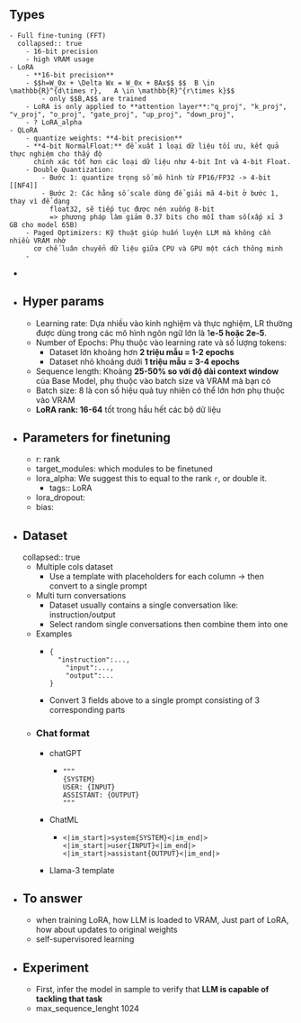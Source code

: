 ## Types
	- Full fine-tuning (FFT)
	  collapsed:: true
		- 16-bit precision
		- high VRAM usage
	- LoRA
		- **16-bit precision**
		- $$h=W_0x + \Delta Wx = W_0x + BAx$$ $$  B \in \mathbb{R}^{d\times r},   A \in \mathbb{R}^{r\times k}$$
			- only $$B,A$$ are trained
		- LoRA is only applied to **attention layer**:"q_proj", "k_proj", "v_proj", "o_proj", "gate_proj", "up_proj", "down_proj",
		- ? LoRA_alpha
	- QLoRA
		- quantize weights: **4-bit precision**
		- **4-bit NormalFloat:** đề xuất 1 loại dữ liệu tối ưu, kết quả thực nghiệm cho thấy độ
		  chính xác tốt hơn các loại dữ liệu như 4-bit Int và 4-bit Float.
		- Double Quantization:
			- Bước 1: quantize trọng số mô hình từ FP16/FP32 -> 4-bit [[NF4]]
			- Bước 2: Các hằng số scale dùng để giải mã 4-bit ở bước 1, thay vì để dạng
			  float32, sẽ tiếp tục được nén xuống 8-bit
			  => phương pháp làm giảm 0.37 bits cho mỗi tham số(xấp xỉ 3 GB cho model 65B)
		- Paged Optimizers: Kỹ thuật giúp huấn luyện LLM mà không cần nhiều VRAM nhờ
		  cơ chế luân chuyển dữ liệu giữa CPU và GPU một cách thông minh
		-
-
- ## Hyper params
	- Learning rate: Dựa nhiều vào kinh nghiệm và thực nghiệm, LR thường được dùng trong các mô hình ngôn ngữ lớn là 1**e-5 hoặc 2e-5**.
	- Number of Epochs: Phụ thuộc vào learning rate và số lượng tokens:
		- Dataset lớn khoảng hơn **2 triệu mẫu = 1-2 epochs**
		- Dataset nhỏ khoảng dưới **1 triệu mẫu = 3-4 epochs**
	- Sequence length: Khoảng **25-50% so với độ dài context window** của Base Model,
	  phụ thuộc vào batch size và VRAM mà bạn có
	- Batch size: 8 là con số hiệu quả tuy nhiên có thể lớn hơn phụ thuộc vào VRAM
	- **LoRA rank: 16-64** tốt trong hầu hết các bộ dữ liệu
- ## Parameters for finetuning
	- r: rank
	- target_modules: which modules to be finetuned
	- lora_alpha: We suggest this to equal to the rank `r`, or double it.
		- tags:: LoRA
	- lora_dropout:
	- bias:
- ## Dataset
  collapsed:: true
	- Multiple cols dataset
		- Use a template with placeholders for each column -> then convert to a single prompt
	- Multi turn conversations
		- Dataset usually contains a single conversation like: instruction/output
		- Select random single conversations then combine them into one
	- Examples
		- ```
		  {
		  	"instruction":...,
		      "input":...,
		      "output":...
		  }
		  ```
		- Convert 3 fields above to a single prompt consisting of 3 corresponding parts
	- ### Chat format
		- chatGPT
			- ```
			  """
			  {SYSTEM}
			  USER: {INPUT}
			  ASSISTANT: {OUTPUT}
			  """
			  ```
		- ChatML
			- ```
			  <|im_start|>system{SYSTEM}<|im_end|>
			  <|im_start|>user{INPUT}<|im_end|>
			  <|im_start|>assistant{OUTPUT}<|im_end|>
			  ```
		- Llama-3 template
- ## To answer
	- when training LoRA, how LLM is loaded to VRAM, Just part of LoRA, how about updates to original weights
	- self-supervisored learning
- ## Experiment
	- First, infer the model in sample to verify that **LLM is capable of tackling that task**
	- max_sequence_lenght 1024